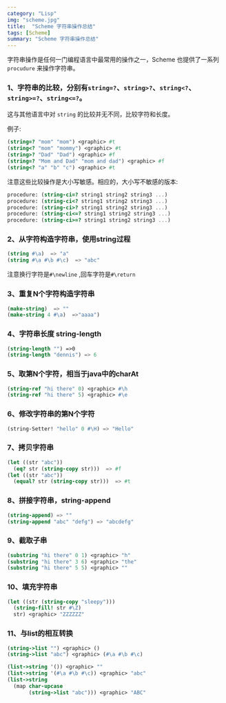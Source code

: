 ```yaml
---
category: "Lisp"
img: "scheme.jpg"
title:  "Scheme 字符串操作总结"
tags: [Scheme]
summary: "Scheme 字符串操作总结"
---
```

字符串操作是任何一门编程语言中最常用的操作之一，Scheme 也提供了一系列 `procudure` 来操作字符串。

### 1、字符串的比较，分别有`string=?`、`string>?`、`string<?`、`string>=?`、`string<=?`。

这与其他语言中对 `string` 的比较并无不同，比较字符和长度。

例子:

```scm
(string=? "mom" "mom") <graphic> #t
(string<? "mom" "mommy") <graphic> #t
(string>? "Dad" "Dad") <graphic> #f
(string=? "Mom and Dad" "mom and dad") <graphic> #f
(string<? "a" "b" "c") <graphic> #t
```

注意这些比较操作是大小写敏感。相应的，大小写不敏感的版本:

```scm
procedure: (string-ci=? string1 string2 string3 ...)
procedure: (string-ci<? string1 string2 string3 ...)
procedure: (string-ci>? string1 string2 string3 ...)
procedure: (string-ci<=? string1 string2 string3 ...)
procedure: (string-ci>=? string1 string2 string3 ...)
```

### 2、从字符构造字符串，使用string过程

```scm
(string #\a)  => "a"
(string #\a #\b #\c)  => "abc"
```

注意换行字符是`#\newline` ,回车字符是`#\return`

### 3、重复N个字符构造字符串

```scm
(make-string)  => ""
(make-string 4 #\a)  =>"aaaa")
```

### 4、字符串长度 string-length

```scm
(string-length "") =>0
(string-length "dennis") => 6
```

### 5、取第N个字符，相当于java中的charAt

```scm
(string-ref "hi there" 0) <graphic> #\h
(string-ref "hi there" 5) <graphic> #\e
```

### 6、修改字符串的第N个字符

```scm
(string-Setter! "hello" 0 #\H) => "Hello"
```

### 7、拷贝字符串

```scm
(let ((str "abc"))
  (eq? str (string-copy str)))  => #f
(let ((str "abc"))
  (equal? str (string-copy str)))  => #t
```

### 8、拼接字符串，string-append

```scm
(string-append) => ""
(string-append "abc" "defg") => "abcdefg"
```

### 9、截取子串

```scm
(substring "hi there" 0 1) <graphic> "h"
(substring "hi there" 3 6) <graphic> "the"
(substring "hi there" 5 5) <graphic> ""
```

### 10、填充字符串

```scm
(let ((str (string-copy "sleepy")))
  (string-fill! str #\Z)
  str) <graphic> "ZZZZZZ"
```

### 11、与list的相互转换

```scm
(string->list "") <graphic> ()
(string->list "abc") <graphic> (#\a #\b #\c)

(list->string '()) <graphic> ""
(list->string '(#\a #\b #\c)) <graphic> "abc"
(list->string
  (map char-upcase
       (string->list "abc"))) <graphic> "ABC"
```
